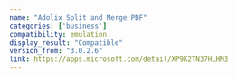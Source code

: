 ```yaml
---
name: "Adolix Split and Merge PDF"
categories: ['business']
compatibility: emulation
display_result: "Compatible"
version_from: "3.0.2.6"
link: https://apps.microsoft.com/detail/XP9K2TN37HLHM3
---
```

